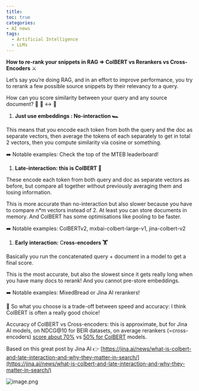 ```yaml
---
title: 
toc: true
categories: 
- AI news
tags:
  - Artificial Intelligence
  - LLMs
---
```



**How to re-rank your snippets in RAG ⇒ ColBERT vs Rerankers vs Cross-Encoders** ⚔️

Let’s say you’re doing RAG, and in an effort to improve performance, you try to rerank a few possible source snippets by their relevancy to a query. 

How can you score similarity between your query and any source document? 🤔 📄 ↔️ 📑 

1. **Just use embeddings : No-interaction 🏎️**

This means that you encode each token from both the query and the doc as separate vectors, then average the tokens of each separately to get in total 2 vectors, then you compute similarity via cosine or something.

➡️ Notable examples: Check the top of the MTEB leaderboard!

1. **Late-interaction: this is ColBERT 🏃**

These encode each token from both query and doc as separate vectors as before, but compare all together without previously averaging them and losing information.

This is more accurate than no-interaction but also slower because you have to compare n*m vectors instead of 2. At least you can store documents in memory. And ColBERT has some optimisations like pooling to be faster.

➡️ Notable examples: ColBERTv2, mxbai-colbert-large-v1, jina-colbert-v2

1. **Early interaction:** C**ross-encoders 🏋️**

Basically you run the concatenated query + document in a model to get a final score.

This is the most accurate, but also the slowest since it gets really long when you have many docs to rerank! And you cannot pre-store embeddings.

➡️ Notable examples: MixedBread or Jina AI rerankers!

🚀 So what you choose is a trade-off between speed and accuracy: I think ColBERT is often a really good choice!

Accuracy of ColBERT vs Cross-encoders: this is approximate, but for Jina AI models, on NDCG@10 for BEIR datasets, on average rerankers (=cross-encoders) [score about 70%](https://www.mixedbread.ai/docs/reranking/models) vs [50% for ColBERT](https://www.mixedbread.ai/blog/mxbai-colbert-large-v1) models.

Based on this great post by Jina AI 👉 [https://jina.ai/news/what-is-colbert-and-late-interaction-and-why-they-matter-in-search/](https://jina.ai/news/what-is-colbert-and-late-interaction-and-why-they-matter-in-search/)

![image.png](attachments/Posts/Colbert%20vs%20rerankers/image.png)